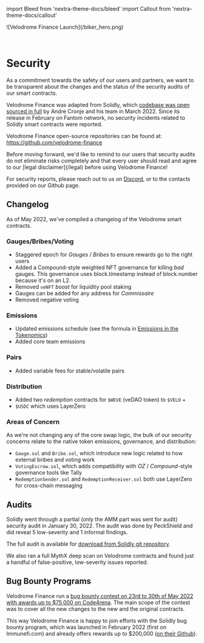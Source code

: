 import Bleed from 'nextra-theme-docs/bleed'
import Callout from 'nextra-theme-docs/callout'

<Bleed>
  ![Velodrome Finance Launch](/biker_hero.png)
</Bleed>

&nbsp;

# Security

As a commitment towards the safety of our users and partners, we want to
be transparent about the changes and the status of the security audits of our
smart contracts.

Velodrome Finance was adapted from Solidly, which [codebase was open
sourced in full](https://github.com/solidlyexchange/) by Andre Cronje and his team in
March 2022. Since its release in February on Fantom network, no security
incidents related to Solidly smart contracts were reported.

Velodrome Finance open-source repositories can be found at:
https://github.com/velodrome-finance

<Callout emoji="⚠️">
  Before moving forward, we'd like to remind to our users that
  security audits do not eliminate risks completely and that
  every user should read and agree to our
  [legal disclaimer](/legal) before using Velodrome Finance!

  For security reports, please reach out to us on
  [Discord](https://discord.gg/bqzYruhX), or to the contacts provided on our Github page.
</Callout>

## Changelog

As of May 2022, we've compiled a changelog of the Velodrome smart contracts.

### Gauges/Bribes/Voting

 *  Staggered epoch for _Gauges_ / _Bribes_ to ensure rewards go to the right users
 *  Added a Compound-style weighted NFT governance for killing _bad_ gauges. This
    governance uses block.timestamp instead of block.number because it's on an
    L2.
 *  Removed `veNFT` _boost_ for liquidity pool staking
 *  Gauges can be added for any address for _Commissaire_
 *  Removed negative voting

### Emissions

 * Updated emissions schedule (see the formula in [Emissions in the
   Tokenomics](/tokenomics#emissions))
 * Added core team emissions

### Pairs

 * Added variable fees for stable/volatile pairs

### Distribution

 * Added two _redemption_ contracts for `$WEVE` (veDAO token) to `$VELO` +
 * `$USDC` which uses LayerZero

### Areas of Concern

As we're not changing any of the core swap logic, the bulk of our security
concerns relate to the native token emissions, governance, and distribution:

 * `Gauge.sol` and `Bribe.sol`, which introduce new logic related to how
   external bribes and voting work
 * `VotingEscrow.sol`, which adds compatibility with _OZ_ / _Compound_-style
   governance tools like Tally
 * `RedemptionSender.sol` and `RedemptionReceiver.sol` both use LayerZero for
   cross-chain messaging

## Audits

Solidly went through a partial (only the AMM part was sent for audit) security
audit in January 30, 2022. The audit was done by PeckShield and did reveal 5
low-severity and 1 informal findings.

The full audit is available for [download from Solidly git
repository](https://github.com/solidlyexchange/solidly/blob/master/audits/e456a816-3802-4384-894c-825a4177245a.pdf).

We also ran a full MythX deep scan on Velodrome contracts and found just a
handful of false-positive, low-severity issues reported.

## Bug Bounty Programs

Velodrome Finance run a [bug bounty contest on 23rd to 30th of May 2022 with
awards up to $75,000 on Code4rena](https://code4rena.com/contests/2022-05-velodrome-finance-contest).
The main scope of the contest was to cover all the new changes to the new and
the original contracts.

This way Velodrome Finance is happy to join efforts with the Solidly bug bounty
program, which was launched in February 2022 (first on Immunefi.com) and already
offers rewards up to $200,000 ([on their
Github](https://github.com/solidlyexchange/solidly/blob/master/SECURITY.md)).
